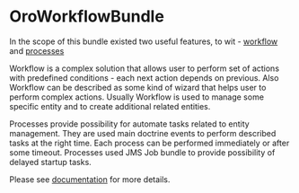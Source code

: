 OroWorkflowBundle
=================

In the scope of this bundle existed two useful features,
to wit - [workflow](./Resources/doc/workflow/index.md) and [processes](./Resources/doc/processes/index.md)

Workflow is a complex solution that allows user to perform set of actions with predefined conditions -
each next action depends on previous. Also Workflow can be described as some kind of wizard that helps user
to perform complex actions. Usually Workflow is used to manage some specific entity and to create additional
related entities.

Processes provide possibility for automate tasks related to entity management. They are used main doctrine events
to perform described tasks at the right time. Each process can be performed immediately or after some timeout.
Processes used JMS Job bundle to provide possibility of delayed startup tasks.

Please see [documentation](./Resources/doc/index.md) for more details.
